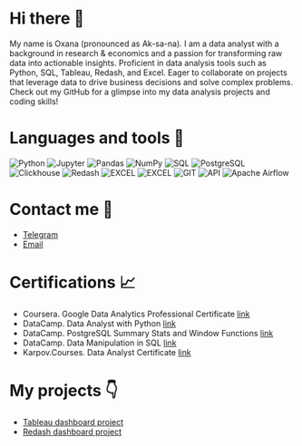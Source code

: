 # Hi there 👋 
My name is Oxana (pronounced as Ak-sa-na). I am a data analyst with a background in research & economics and a passion for transforming raw data into actionable insights. Proficient in data analysis tools such as Python, SQL, Tableau, Redash, and Excel. Eager to collaborate on projects that leverage data to drive business decisions and solve complex problems. Check out my GitHub for a glimpse into my data analysis projects and coding skills!

# Languages and tools 🔧
![Python](https://img.shields.io/badge/-Python-FFF?style=for-the-badge&logo=python&logoColor=Python)
![Jupyter](https://img.shields.io/badge/-Jupyter_Notebook-FFF?style=for-the-badge&logo=Jupyter)
![Pandas](https://img.shields.io/badge/pandas-FFF?style=for-the-badge&logo=pandas&logoColor=e4351d)
![NumPy](https://img.shields.io/badge/numpy-FFF?style=for-the-badge&logo=numpy&logoColor=4c74cc)
![SQL](https://img.shields.io/badge/-SQL-FFF?style=for-the-badge&logo=SQL)
![PostgreSQL](https://img.shields.io/badge/-PostgreSQL-FFF?style=for-the-badge&logo=PostgreSQL)
![Clickhouse](https://img.shields.io/badge/-Clickhouse-FFF?style=for-the-badge&logo=Clickhouse)
![Redash](https://img.shields.io/badge/-Redash-FFF?style=for-the-badge&logo=Redash)
![EXCEL](https://img.shields.io/badge/-EXCEL-FFF?style=for-the-badge&logo=EXCEL)
![EXCEL](https://img.shields.io/badge/-Google_Sheets-FFF?style=for-the-badge&logo=GoogleSheets)
![GIT](https://img.shields.io/badge/-GIT-FFF?style=for-the-badge&logo=GIT)
![API](https://img.shields.io/badge/-API-FFF?style=for-the-badge&logo=API)
![Apache Airflow](https://img.shields.io/badge/Apache%20Airflow-FFF?style=for-the-badge&logo=Apache%20Airflow&logoColor=e4351d)

# Contact me :incoming_envelope:
* [Telegram](https://t.me/darmaevapro)
* [Email](mailto:darmaeva.pro@gmail.com)

# Certifications :chart_with_upwards_trend:
* Coursera. Google Data Analytics Professional Certificate [link](https://coursera.org/verify/professional-cert/WBCZXXST6AL5)
* DataCamp. Data Analyst with Python [link](https://www.datacamp.com/statement-of-accomplishment/track/3a4f9d690b9dd9b219c8d4166c8f9ad52def9b2a?raw=1)
* DataCamp. PostgreSQL Summary Stats and Window Functions [link](https://www.datacamp.com/statement-of-accomplishment/course/9779d4c60c9a55d43f3265ab2d47cc2ca459c09b?raw=1)
* DataCamp. Data Manipulation in SQL [link](https://www.datacamp.com/statement-of-accomplishment/course/5c965ce585b97243d772e2e96c853ebafa6a06c1?raw=1)
* Karpov.Courses. Data Analyst Certificate [link](https://lab.karpov.courses/certificate/5cd61cc5-7af3-43a5-97cf-e72a6084a6ad/en/)

# My projects :point_down:
* [Tableau dashboard project](https://public.tableau.com/views/EmployeeSatisfactionLevelDashboard/Dashboard)
* [Redash dashboard project](http://redash.lab.karpov.courses/public/dashboards/pMIPYpmP3WvVK5sWeEGWTT6OIvN2UAfNIsktBxpU)
